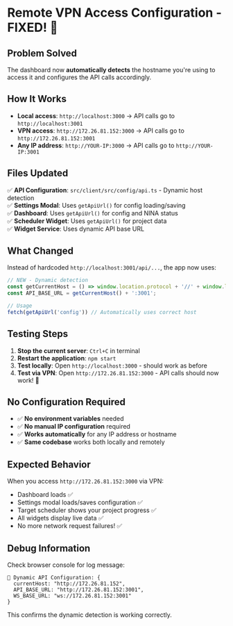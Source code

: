 # Remote VPN Access Configuration - FIXED! 🎉

## Problem Solved
The dashboard now **automatically detects** the hostname you're using to access it and configures the API calls accordingly.

## How It Works
- **Local access**: `http://localhost:3000` → API calls go to `http://localhost:3001`
- **VPN access**: `http://172.26.81.152:3000` → API calls go to `http://172.26.81.152:3001`
- **Any IP address**: `http://YOUR-IP:3000` → API calls go to `http://YOUR-IP:3001`

## Files Updated
✅ **API Configuration**: `src/client/src/config/api.ts` - Dynamic host detection  
✅ **Settings Modal**: Uses `getApiUrl()` for config loading/saving  
✅ **Dashboard**: Uses `getApiUrl()` for config and NINA status  
✅ **Scheduler Widget**: Uses `getApiUrl()` for project data  
✅ **Widget Service**: Uses dynamic API base URL  

## What Changed
Instead of hardcoded `http://localhost:3001/api/...`, the app now uses:
```typescript
// NEW - Dynamic detection
const getCurrentHost = () => window.location.protocol + '//' + window.location.hostname;
const API_BASE_URL = getCurrentHost() + ':3001';

// Usage
fetch(getApiUrl('config')) // Automatically uses correct host
```

## Testing Steps
1. **Stop the current server**: `Ctrl+C` in terminal
2. **Restart the application**: `npm start` 
3. **Test locally**: Open `http://localhost:3000` - should work as before
4. **Test via VPN**: Open `http://172.26.81.152:3000` - API calls should now work! 🚀

## No Configuration Required
- ✅ **No environment variables** needed
- ✅ **No manual IP configuration** required  
- ✅ **Works automatically** for any IP address or hostname
- ✅ **Same codebase** works both locally and remotely

## Expected Behavior
When you access `http://172.26.81.152:3000` via VPN:
- Dashboard loads ✅
- Settings modal loads/saves configuration ✅  
- Target scheduler shows your project progress ✅
- All widgets display live data ✅
- No more network request failures! ✅

## Debug Information
Check browser console for log message:
```
🔧 Dynamic API Configuration: {
  currentHost: "http://172.26.81.152",
  API_BASE_URL: "http://172.26.81.152:3001",
  WS_BASE_URL: "ws://172.26.81.152:3001"
}
```

This confirms the dynamic detection is working correctly.
